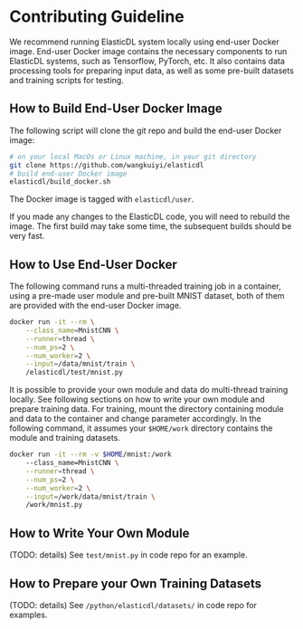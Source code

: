 # Contributing Guideline

We recommend running ElasticDL system locally using end-user Docker image. End-user Docker image contains the necessary components to run ElasticDL systems, such as Tensorflow, PyTorch, etc. It also contains data processing tools for preparing input data, as well as some pre-built datasets and training scripts for testing.

## How to Build End-User Docker Image

The following script will clone the git repo and build the end-user Docker image:

```bash
# on your local MacOs or Linux machine, in your git directory
git clone https://github.com/wangkuiyi/elasticdl
# build end-user Docker image
elasticdl/build_docker.sh
```
The Docker image is tagged with `elasticdl/user`.

If you made any changes to the ElasticDL code, you will need to rebuild the image. The first build may take some time, the subsequent builds should be very fast.

## How to Use End-User Docker

The following command runs a multi-threaded training job in a container, using a pre-made user module and pre-built MNIST dataset, both of them are provided with the end-user Docker image.

```bash
docker run -it --rm \
    --class_name=MnistCNN \
    --runner=thread \
    --num_ps=2 \
    --num_worker=2 \
    --input=/data/mnist/train \
    /elasticdl/test/mnist.py
```

It is possible to provide your own module and data do multi-thread training locally. See following sections on how to write your own module and prepare training data. For training, mount the directory containing module and data to the container and change parameter accordingly. In the following command, it assumes your `$HOME/work` directory contains the module and training datasets.

```bash
docker run -it --rm -v $HOME/mnist:/work
    --class_name=MnistCNN \
    --runner=thread \
    --num_ps=2 \
    --num_worker=2 \
    --input=/work/data/mnist/train \
    /work/mnist.py
```

## How to Write Your Own Module

(TODO: details) See `test/mnist.py` in code repo for an example.

## How to Prepare your Own Training Datasets

(TODO: details) See `/python/elasticdl/datasets/` in code repo for examples.

